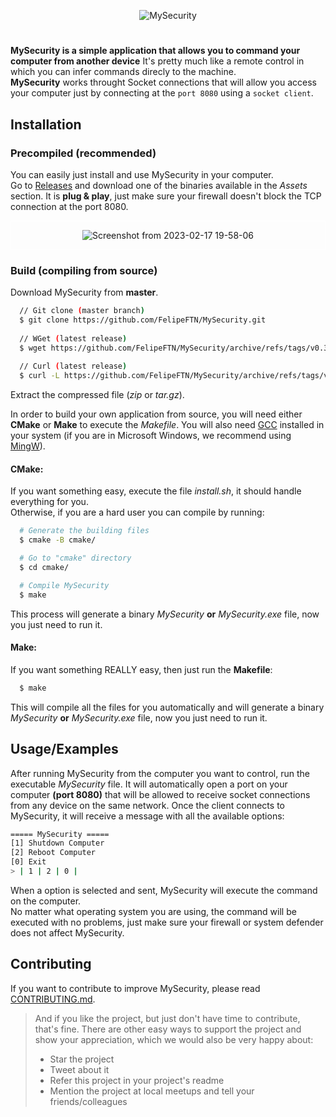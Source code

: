 <div align="center">

![MySecurity](https://user-images.githubusercontent.com/80127749/219816170-f819f35c-6ae2-4592-b51c-1903dd07fc46.png)

</div>

#
**MySecurity is a simple application that allows you to command your computer from another device** It's pretty much like a remote control in which you can infer commands direcly to the machine.<br>
**MySecurity** works throught Socket connections that will allow you access your computer just by connecting at the `port 8080` using a `socket client`.

## Installation

### Precompiled (recommended)

You can easily just install and use MySecurity in your computer.<br>Go to [Releases](https://github.com/FelipeFTN/MySecurity/releases) and download one of the binaries available in the _Assets_ section. It is **plug & play**, just make sure your firewall doesn't block the TCP connection at the port 8080. 

<div align="center" style="border: 1px solid white;">

![Screenshot from 2023-02-17 19-58-06](https://user-images.githubusercontent.com/80127749/219817048-036f5e81-00a7-4ec5-b1e8-a2c41ddb1218.png)

</div>

### Build (compiling from source)
Download MySecurity from **master**.

```bash
  // Git clone (master branch)
  $ git clone https://github.com/FelipeFTN/MySecurity.git
  
  // WGet (latest release)
  $ wget https://github.com/FelipeFTN/MySecurity/archive/refs/tags/v0.3.1.tar.gz
  
  // Curl (latest release)
  $ curl -L https://github.com/FelipeFTN/MySecurity/archive/refs/tags/v0.3.1.tar.gz > MySecurity.tar.gz
```
Extract the compressed file (_zip_ or _tar.gz_).

In order to build your own application from source, you will need either **CMake** or **Make** to execute the _Makefile_.
You will also need [GCC](https://gcc.gnu.org/) installed in your system (if you are in Microsoft Windows, we recommend using [MingW](https://www.mingw-w64.org/)).

#### CMake:
If you want something easy, execute the file _install.sh_, it should handle everything for you.<br>
Otherwise, if you are a hard user you can compile by running:
```bash
  # Generate the building files
  $ cmake -B cmake/

  # Go to "cmake" directory
  $ cd cmake/

  # Compile MySecurity
  $ make
```
This process will generate a binary _MySecurity_ **or** _MySecurity.exe_ file, now you just need to run it.

#### Make:
If you want something REALLY easy, then just run the **Makefile**:
```bash
  $ make
```
This will compile all the files for you automatically and will generate a binary _MySecurity_ **or** _MySecurity.exe_ file, now you just need to run it.


    
## Usage/Examples
After running MySecurity from the computer you want to control, run the executable _MySecurity_ file. It will automatically open a port on your computer **(port 8080)** that will be allowed to receive socket connections from any device on the same network.
Once the client connects to MySecurity, it will receive a message with all the available options:
```bash
===== MySecurity =====
[1] Shutdown Computer
[2] Reboot Computer
[0] Exit
> | 1 | 2 | 0 |
```
When a option is selected and sent, MySecurity will execute the command on the computer.<br>No matter what operating system you are using, the command will be executed with no problems, just make sure your firewall or system defender does not affect MySecurity.


## Contributing


If you want to contribute to improve MySecurity, please read [CONTRIBUTING.md](https://github.com/FelipeFTN/MySecurity/blob/master/CONTRIBUTING.md).

> And if you like the project, but just don't have time to contribute, that's fine. There are other easy ways to support the project and show your appreciation, which we would also be very happy about:
> - Star the project
> - Tweet about it
> - Refer this project in your project's readme
> - Mention the project at local meetups and tell your friends/colleagues
